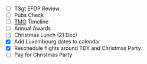 - [ ] TSgt EFDP Review
- [ ] Pubs Check
- [ ] [TMO](../PCS/TMO) Timeline
- [ ] Annual Awards
- [ ] Christmas Lunch (21 Dec)
- [X] Add Luxembourg dates to calendar
- [X] Reschedule flights around TDY and Christmas Party
- [ ] Pay for Christmas Party
